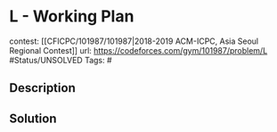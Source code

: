 # L - Working Plan

contest: [[CFICPC/101987/101987|2018-2019 ACM-ICPC, Asia Seoul Regional Contest]]
url: https://codeforces.com/gym/101987/problem/L
#Status/UNSOLVED
Tags: #

## Description

## Solution

